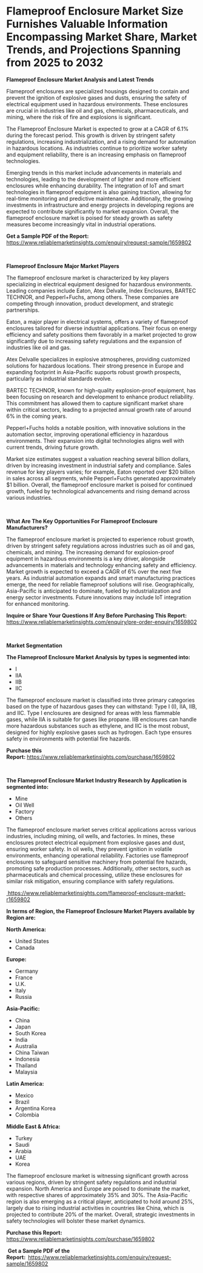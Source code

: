 <p><h1>Flameproof Enclosure Market Size Furnishes Valuable Information Encompassing Market Share, Market Trends, and Projections Spanning from 2025 to 2032</h1></p><p><strong>Flameproof Enclosure Market Analysis and Latest Trends</strong></p>
<p><p>Flameproof enclosures are specialized housings designed to contain and prevent the ignition of explosive gases and dusts, ensuring the safety of electrical equipment used in hazardous environments. These enclosures are crucial in industries like oil and gas, chemicals, pharmaceuticals, and mining, where the risk of fire and explosions is significant. </p><p>The Flameproof Enclosure Market is expected to grow at a CAGR of 6.1% during the forecast period. This growth is driven by stringent safety regulations, increasing industrialization, and a rising demand for automation in hazardous locations. As industries continue to prioritize worker safety and equipment reliability, there is an increasing emphasis on flameproof technologies.</p><p>Emerging trends in this market include advancements in materials and technologies, leading to the development of lighter and more efficient enclosures while enhancing durability. The integration of IoT and smart technologies in flameproof equipment is also gaining traction, allowing for real-time monitoring and predictive maintenance. Additionally, the growing investments in infrastructure and energy projects in developing regions are expected to contribute significantly to market expansion. Overall, the flameproof enclosure market is poised for steady growth as safety measures become increasingly vital in industrial operations.</p></p>
<p><strong>Get a Sample PDF of the Report:&nbsp;</strong> <a href="https://www.reliablemarketinsights.com/enquiry/request-sample/1659802?utm_campaign=3361&utm_medium=2&utm_source=Github&utm_content=ia&utm_term=16042025&utm_id=flameproof-enclosure">https://www.reliablemarketinsights.com/enquiry/request-sample/1659802</a></p>
<p>&nbsp;</p>
<p><strong>Flameproof Enclosure Major Market Players</strong></p>
<p><p>The flameproof enclosure market is characterized by key players specializing in electrical equipment designed for hazardous environments. Leading companies include Eaton, Atex Delvalle, Index Enclosures, BARTEC TECHNOR, and Pepperl+Fuchs, among others. These companies are competing through innovation, product development, and strategic partnerships.</p><p>Eaton, a major player in electrical systems, offers a variety of flameproof enclosures tailored for diverse industrial applications. Their focus on energy efficiency and safety positions them favorably in a market projected to grow significantly due to increasing safety regulations and the expansion of industries like oil and gas.</p><p>Atex Delvalle specializes in explosive atmospheres, providing customized solutions for hazardous locations. Their strong presence in Europe and expanding footprint in Asia-Pacific supports robust growth prospects, particularly as industrial standards evolve.</p><p>BARTEC TECHNOR, known for high-quality explosion-proof equipment, has been focusing on research and development to enhance product reliability. This commitment has allowed them to capture significant market share within critical sectors, leading to a projected annual growth rate of around 6% in the coming years.</p><p>Pepperl+Fuchs holds a notable position, with innovative solutions in the automation sector, improving operational efficiency in hazardous environments. Their expansion into digital technologies aligns well with current trends, driving future growth.</p><p>Market size estimates suggest a valuation reaching several billion dollars, driven by increasing investment in industrial safety and compliance. Sales revenue for key players varies; for example, Eaton reported over $20 billion in sales across all segments, while Pepperl+Fuchs generated approximately $1 billion. Overall, the flameproof enclosure market is poised for continued growth, fueled by technological advancements and rising demand across various industries.</p></p>
<p>&nbsp;</p>
<p><strong>What Are The Key Opportunities For Flameproof Enclosure Manufacturers?</strong></p>
<p><p>The flameproof enclosure market is projected to experience robust growth, driven by stringent safety regulations across industries such as oil and gas, chemicals, and mining. The increasing demand for explosion-proof equipment in hazardous environments is a key driver, alongside advancements in materials and technology enhancing safety and efficiency. Market growth is expected to exceed a CAGR of 6% over the next five years. As industrial automation expands and smart manufacturing practices emerge, the need for reliable flameproof solutions will rise. Geographically, Asia-Pacific is anticipated to dominate, fueled by industrialization and energy sector investments. Future innovations may include IoT integration for enhanced monitoring.</p></p>
<p><strong>Inquire or Share Your Questions If Any Before Purchasing This Report:</strong> <a href="https://www.reliablemarketinsights.com/enquiry/pre-order-enquiry/1659802?utm_campaign=3361&utm_medium=2&utm_source=Github&utm_content=ia&utm_term=16042025&utm_id=flameproof-enclosure">https://www.reliablemarketinsights.com/enquiry/pre-order-enquiry/1659802</a></p>
<p>&nbsp;</p>
<p><strong>Market Segmentation</strong></p>
<p><strong>The Flameproof Enclosure Market Analysis by types is segmented into:</strong></p>
<p><ul><li>I</li><li>IIA</li><li>IIB</li><li>IIC</li></ul></p>
<p><p>The flameproof enclosure market is classified into three primary categories based on the type of hazardous gases they can withstand: Type I (I), IIA, IIB, and IIC. Type I enclosures are designed for areas with less flammable gases, while IIA is suitable for gases like propane. IIB enclosures can handle more hazardous substances such as ethylene, and IIC is the most robust, designed for highly explosive gases such as hydrogen. Each type ensures safety in environments with potential fire hazards.</p></p>
<p><strong>Purchase this Report:&nbsp;</strong><a href="https://www.reliablemarketinsights.com/purchase/1659802?utm_campaign=3361&utm_medium=2&utm_source=Github&utm_content=ia&utm_term=16042025&utm_id=flameproof-enclosure">https://www.reliablemarketinsights.com/purchase/1659802</a></p>
<p>&nbsp;</p>
<p><strong>The Flameproof Enclosure Market Industry Research by Application is segmented into:</strong></p>
<p><ul><li>Mine</li><li>Oil Well</li><li>Factory</li><li>Others</li></ul></p>
<p><p>The flameproof enclosure market serves critical applications across various industries, including mining, oil wells, and factories. In mines, these enclosures protect electrical equipment from explosive gases and dust, ensuring worker safety. In oil wells, they prevent ignition in volatile environments, enhancing operational reliability. Factories use flameproof enclosures to safeguard sensitive machinery from potential fire hazards, promoting safe production processes. Additionally, other sectors, such as pharmaceuticals and chemical processing, utilize these enclosures for similar risk mitigation, ensuring compliance with safety regulations.</p></p>
<p><a href="https://www.reliablemarketinsights.com/flameproof-enclosure-market-r1659802?utm_campaign=3361&utm_medium=2&utm_source=Github&utm_content=ia&utm_term=16042025&utm_id=flameproof-enclosure">&nbsp;https://www.reliablemarketinsights.com/flameproof-enclosure-market-r1659802</a></p>
<p><strong>In terms of Region, the Flameproof Enclosure Market Players available by Region are:</strong></p>
<p>
    <p> <strong> North America: </strong>
        <ul>
            <li>United States</li>
            <li>Canada</li>
        </ul>
        </p> 
    <p> <strong> Europe: </strong>
        <ul>
            <li>Germany</li>
            <li>France</li>
            <li>U.K.</li>
            <li>Italy</li>
            <li>Russia</li>
        </ul>
        </p> 
    <p> <strong> Asia-Pacific: </strong>
        <ul>
            <li>China</li>
            <li>Japan</li>
            <li>South Korea</li>
            <li>India</li>
            <li>Australia</li>
            <li>China Taiwan</li>
            <li>Indonesia</li>
            <li>Thailand</li>
            <li>Malaysia</li>
        </ul>
        </p> 
    <p> <strong> Latin America: </strong>
        <ul>
            <li>Mexico</li>
            <li>Brazil</li>
            <li>Argentina Korea</li>
            <li>Colombia</li>
        </ul>
        </p> 
    <p> <strong> Middle East & Africa: </strong>
        <ul>
            <li>Turkey</li>
            <li>Saudi</li>
            <li>Arabia</li>
            <li>UAE</li>
            <li>Korea</li>
        </ul>
    </p>
    </p>
<p><p>The flameproof enclosure market is witnessing significant growth across various regions, driven by stringent safety regulations and industrial expansion. North America and Europe are poised to dominate the market, with respective shares of approximately 35% and 30%. The Asia-Pacific region is also emerging as a critical player, anticipated to hold around 25%, largely due to rising industrial activities in countries like China, which is projected to contribute 20% of the market. Overall, strategic investments in safety technologies will bolster these market dynamics.</p></p>
<p><strong>Purchase this Report: </strong><a href="https://www.reliablemarketinsights.com/purchase/1659802?utm_campaign=3361&utm_medium=2&utm_source=Github&utm_content=ia&utm_term=16042025&utm_id=flameproof-enclosure">https://www.reliablemarketinsights.com/purchase/1659802</a></p>
<p>&nbsp;<strong>Get a Sample PDF of the Report:&nbsp;&nbsp;</strong><a href="https://www.reliablemarketinsights.com/enquiry/request-sample/1659802?utm_campaign=3361&utm_medium=2&utm_source=Github&utm_content=ia&utm_term=16042025&utm_id=flameproof-enclosure">https://www.reliablemarketinsights.com/enquiry/request-sample/1659802</a></p>
<p><strong></strong></p>
<p><p></p><p></p><p></p></p>